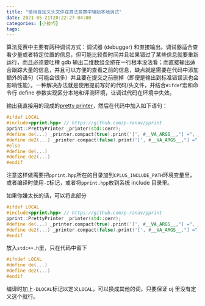 ```yaml
---
title: "使用自定义头文件在算法竞赛中辅助本地调试"
date: 2021-05-21T20:22:27-04:00
categories: [小技巧]
tags: 
---
```


算法竞赛中主要有两种调试方式：调试器 (debugger) 和直接输出。调试器适合查看少量或者特定位置的信息，但可能比较费时间并且如果错过了某些信息就要重新运行，而且必须要吐槽 gdb 输出二维数组全挤在一行根本没法看；而直接输出适合跟踪大量的信息，并且可以方便的查看之前的信息，缺点就是需要在代码中添加额外的语句（可能会很多）并且要在提交之前删掉（即便是输出到标准错误流也会影响性能）。一种解决办法就是使用提前写好的代码/头文件，并结合`#ifdef`宏和命令行 define 参数实现区分本地和评测环境，让调试代码在环境中失效。

输出我直接用的现成的[pretty printer](https://github.com/p-ranav/pprint)，然后在代码中加入如下语句：

```cpp
#ifdef LOCAL
#include<pprint.hpp> // https://github.com/p-ranav/pprint
pprint::PrettyPrinter _printer(std::cerr);
#define de(...) _printer.compact(true).print('[', #__VA_ARGS__,"] =", __VA_ARGS__)
#define de2(...) _printer.compact(false).print('[', #__VA_ARGS__,"] =", __VA_ARGS__)
#else
#define de(...)
#define de2(...)
#endif
```
注意这样做需要把`pprint.hpp`所在的目录加到`CPLUS_INCLUDE_PATH`环境变量里，或者编译时使用`-I`标记，或者将`pprint.hpp`放到系统 include 目录里。

如果你嫌太长的话，可以将此部分
```cpp
#ifdef LOCAL
#include<pprint.hpp> // https://github.com/p-ranav/pprint
pprint::PrettyPrinter _printer(std::cerr);
#define de(...) _printer.compact(true).print('[', #__VA_ARGS__,"] =", __VA_ARGS__)
#define de2(...) _printer.compact(false).print('[', #__VA_ARGS__,"] =", __VA_ARGS__)
#endif
```
放入`stdc++.h`里，只在代码中留下
```cpp
#ifndef LOCAL
#define de(...)
#define de2(...)
#endif
```

编译时加上`-DLOCAL`标记以定义`LOCAL`，可以换成其他的词，只要保证 oj 里没有定义这个就行。
